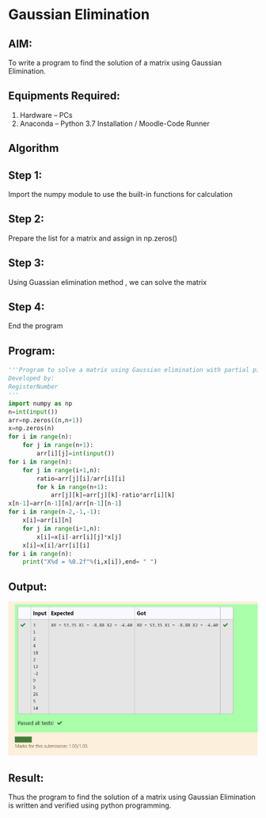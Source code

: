 # Gaussian Elimination

## AIM:
To write a program to find the solution of a matrix using Gaussian Elimination.

## Equipments Required:
1. Hardware – PCs
2. Anaconda – Python 3.7 Installation / Moodle-Code Runner

## Algorithm
## Step 1:
Import the numpy module to use the built-in functions for calculation
## Step 2:
Prepare the list for a matrix and assign in np.zeros()
## Step 3:
Using Guassian elimination method , we can solve the matrix
## Step 4:
End the program

## Program:
```python
'''Program to solve a matrix using Gaussian elimination with partial pivoting.
Developed by:
RegisterNumber 
'''
import numpy as np
n=int(input())
arr=np.zeros((n,n+1))
x=np.zeros(n)
for i in range(n):
    for j in range(n+1):
        arr[i][j]=int(input())
for i in range(n):
    for j in range(i+1,n):
        ratio=arr[j][i]/arr[i][i]
        for k in range(n+1):
            arr[j][k]=arr[j][k]-ratio*arr[i][k]
x[n-1]=arr[n-1][n]/arr[n-1][n-1]
for i in range(n-2,-1,-1):
    x[i]=arr[i][n]
    for j in range(i+1,n):
        x[i]=x[i]-arr[i][j]*x[j]
    x[i]=x[i]/arr[i][i]
for i in range(n):
    print("X%d = %0.2f"%(i,x[i]),end= " ")
```
## Output:
![gaussian elimination](/Screenshot_20230121_112132.png)


## Result:
Thus the program to find the solution of a matrix using Gaussian Elimination is written and verified using python programming.

